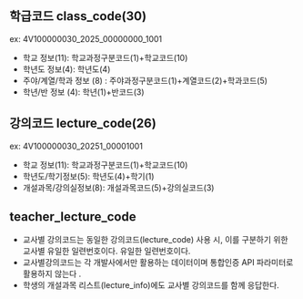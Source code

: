 ## 학급코드 class_code(30)
ex: 4V100000030_2025_00000000_1001
- 학교 정보(11): 학교과정구분코드(1)+학교코드(10)
- 학년도 정보(4): 학년도(4)
- 주야/계열/학과 정보 (8) : 주야과정구분코드(1)+계열코드(2)+학과코드(5)
- 학년/반 정보 (4): 학년(1)+반코드(3)

## 강의코드 lecture_code(26)
ex: 4V100000030_20251_00001001
- 학교 정보(11): 학교과정구분코드(1)+학교코드(10)
- 학년도/학기정보(5): 학년도(4)+학기(1)
- 개설과목/강의실정보(8): 개설과목코드(5)+강의실코드(3)

## teacher_lecture_code
- 교사별 강의코드는 동일한 강의코드(lecture_code) 사용 시, 이를 구분하기 위한 교사별
유일한 일련번호이다.
유일한 일련번호이다.
- 교사별강의코드는 각 개발사에서만 활용하는 데이터이며 통합인증 API 파라미터로 활용하지 않는다 .
- 학생의 개설과목 리스트(lecture_info)에도 교사별 강의코드를 함께 응답한다.